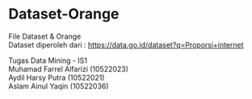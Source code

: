 # Dataset-Orange
File Dataset &amp; Orange <br>
Dataset diperoleh dari : https://data.go.id/dataset?q=Proporsi+internet

Tugas Data Mining - IS1 <br>
Muhamad Farrel Alfarizi (10522023) <br>
Aydil Harsy Putra (10522021) <br>
Aslam Ainul Yaqin (10522036) <br>
